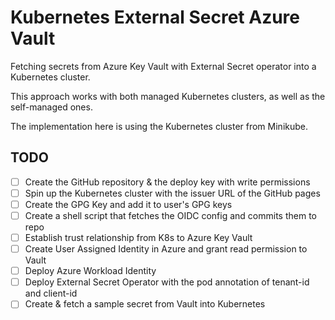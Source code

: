 # Kubernetes External Secret Azure Vault

Fetching secrets from Azure Key Vault with External Secret
operator into a Kubernetes cluster.

This approach works with both managed Kubernetes clusters,
as well as the self-managed ones.

The implementation here is using the Kubernetes cluster
from Minikube.

## TODO

- [ ] Create the GitHub repository & the deploy key with write permissions
- [ ] Spin up the Kubernetes cluster with the issuer URL of the GitHub pages
- [ ] Create the GPG Key and add it to user's GPG keys
- [ ] Create a shell script that fetches the OIDC config and commits them to repo
- [ ] Establish trust relationship from K8s to Azure Key Vault
- [ ] Create User Assigned Identity in Azure and grant read permission to Vault
- [ ] Deploy Azure Workload Identity
- [ ] Deploy External Secret Operator with the pod annotation of tenant-id and client-id
- [ ] Create & fetch a sample secret from Vault into Kubernetes
